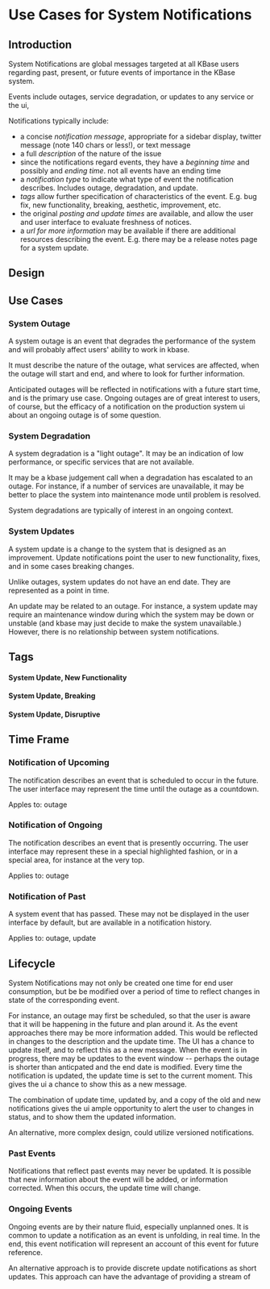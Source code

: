 # Use Cases for System Notifications

## Introduction 

System Notifications are global messages targeted at all KBase users regarding 
past, present, or future events of importance in the KBase system.

Events include outages, service degradation, or updates to any service or the ui, 

Notifications typically include:

- a concise _notification message_, appropriate for a 
sidebar display, twitter message (note 140 chars or less!), or text message
- a full _description_ of the nature of the issue
- since the notifications regard events, they have a _beginning time_ and possibly 
and _ending time_. not all events have an ending time
- a _notification type_ to indicate what type of event the notification describes. 
Includes outage, degradation, and update. 
- _tags_ allow further specification of characteristics of the event. E.g. bug fix,
new functionality, breaking, aesthetic, improvement, etc.
- the original _posting and update times_ are available, and allow the user and user interface
to evaluate freshness of notices.
- a _url for more information_ may be available if there are additional resources describing 
the event. E.g. there may be a release notes page for a system update.

## Design



## Use Cases

### System Outage

A system outage is an event that degrades the performance of the system and will
probably affect users' ability to work in kbase. 

It must describe the nature of the outage, what services are affected, when the 
outage will start and end, and where to look for further information.

Anticipated outages will be reflected in notifications with a future start time, and is the primary
use case. Ongoing outages are of great interest to users, of course, but the efficacy of
a notification on the production system ui about an ongoing outage is of some question.


### System Degradation

A system degradation is a "light outage". It may be an indication of low performance, or specific
services that are not available. 

It may be a kbase judgement call when a degradation has escalated to an outage. For instance, if a 
number of services are unavailable, it may be better to place the system into maintenance mode until 
problem is resolved.

System degradations are typically of interest in an ongoing context.


### System Updates

A system update is a change to the system that is designed as an improvement.
Update notifications point the user to new functionality, fixes, and in some 
cases breaking changes.

Unlike outages, system updates do not have an end date. They are represented 
as a point in time.

An update may be related to an outage. For instance, a system update may require
an maintenance window during which the system may be down or unstable (and
kbase may just decide to make the system unavailable.) However, there is no
relationship between system notifications.

## Tags


#### System Update, New Functionality


#### System Update, Breaking


#### System Update, Disruptive




## Time Frame


### Notification of Upcoming

The notification describes an event that is scheduled to occur in the future. 
The user interface may represent the time until the outage as a countdown.

Apples to: outage

### Notification of Ongoing

The notification describes an event that is presently occurring. The user 
interface may represent these in a special highlighted fashion, or in a special 
area, for instance at the very top.

Applies to: outage

### Notification of Past

A system event that has passed. These may not be displayed in the user interface
by default, but are available in a notification history.

Applies to: outage, update


## Lifecycle

System Notifications may not only be created one time for end user consumption, but be be modified over a period of time to reflect changes in state of the corresponding event. 

For instance, an outage may first be scheduled, so that the user is aware that it will be happening in the future and plan around it. As the event approaches there may be more information added. This would be reflected in changes to the description and the update time. The UI has a chance to update itself, and to reflect this as a new message. When the event is in progress, there may be updates to the event window -- perhaps the outage is shorter than anticpated and the end date is modified. Every time the notification is updated, the update time is set to the current moment. This gives the ui a chance to show this as a new message.

The combination of update time, updated by, and a copy of the old and new notifications gives the ui ample opportunity to alert the user to changes in status, and to show them the updated information.

An alternative, more complex design, could utilize versioned notifications.

### Past Events

Notifications that reflect past events may never be updated. It is possible that new information about the event will be added, or information corrected. When this occurs, the update time will change.

### Ongoing Events

Ongoing events are by their nature fluid, especially unplanned ones. It is common to update a notification as an event is unfolding, in real time. In the end, this event notification will represent an account of this event for future reference.

An alternative approach is to provide discrete update notifications as short updates. This approach can have the advantage of providing a stream of 
